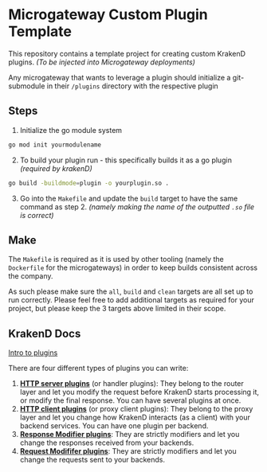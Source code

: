 # Microgateway Custom Plugin Template

This repository contains a template project for creating custom KrakenD plugins. _(To be injected into Microgateway deployments)_

Any microgateway that wants to leverage a plugin should initialize a git-submodule in their `/plugins` directory with the respective plugin

## Steps

1. Initialize the go module system

```sh
go mod init yourmodulename
```

2. To build your plugin run - this specifically builds it as a go plugin _(required by krakenD)_

```sh
go build -buildmode=plugin -o yourplugin.so .
```

3. Go into the `Makefile` and update the `build` target to have the same command as step 2. _(namely making the name of
   the outputted `.so` file is correct)_

## Make

The `Makefile` is required as it is used by other tooling (namely the `Dockerfile` for the microgateways) in order to
keep builds consistent across the company.

As such please make sure the `all`, `build` and `clean` targets are all set
up to run correctly. Please feel free to add additional targets as required for your project, but please keep the 3
targets above limited in their scope.

## KrakenD Docs

[Intro to plugins](https://www.krakend.io/docs/extending/introduction/)

There are four different types of plugins you can write:

1. **[HTTP server plugins](https://www.krakend.io/docs/extending/http-server-plugins/)** (or handler plugins): They belong to the router layer and let you modify the request before KrakenD starts processing it, or modify the final response. You can have several plugins at once.
2. **[HTTP client plugins](https://www.krakend.io/docs/extending/http-client-plugins/)** (or proxy client plugins): They belong to the proxy layer and let you change how KrakenD interacts (as a client) with your backend services. You can have one plugin per backend.
3. **[Response Modifier plugins](https://www.krakend.io/docs/extending/plugin-modifiers/)**: They are strictly modifiers and let you change the responses received from your backends.
4. **[Request Modififer plugins](https://www.krakend.io/docs/extending/plugin-modifiers/)**: They are strictly modifiers and let you change the requests sent to your backends.
